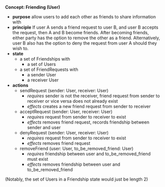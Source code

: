 **Concept: Friending (User)**
* **purpose** allow users to add each other as friends to share information with
* **principle** If user A sends a friend request to user B, and user B accepts the request, then A and B become friends. After becoming friends, either party has the option to remove the other as a friend. Alternatively, user B also has the option to deny the request from user A should they wish to.
* **state** 
    * a set of Friendships with
        * a set of Users
    * a set of FriendRequests with
        * a sender User
        * a receiver User
* **actions**
    * sendRequest (sender: User, receiver: User)
        * *requires* sender is not the receiver, friend request from sender to receiver or vice versa does not already exist
        * *effects* creates a new friend request from sender to receiver
    * acceptRequest (sender: User, receiver: User)
        * *requires* request from sender to receiver to exist
        * *effects* removes friend request, records friendship between sender and user
    * denyRequest (sender: User, receiver: User)
        * *requires* request from sender to receiver to exist
        * *effects* removes friend request
    * removeFriend (user: User, to_be_removed_friend: User)
        * *requires* friendship between user and to_be_removed_friend must exist
        * *effects* removes friendship between user and to_be_removed_friend

(Notably, the set of Users in a Friendship state would just be length 2)